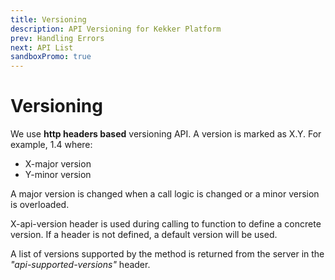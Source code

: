 ```yaml
---
title: Versioning
description: API Versioning for Kekker Platform
prev: Handling Errors
next: API List
sandboxPromo: true
---
```


# Versioning

We use **http headers based** versioning API. A version is marked as X.Y. For example, 1.4 where:
* X-major version
* Y-minor version

A major version is changed when a call logic is changed or a minor version is overloaded. 

X-api-version header is used during calling to function to define a concrete version. If a header is not defined, 
a  default version will be used. 

A list of versions supported by the method is returned from the server in the *"api-supported-versions"* header. 
